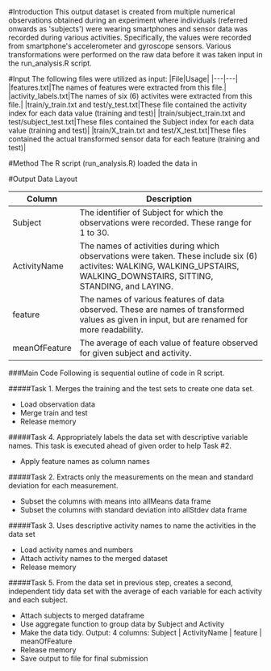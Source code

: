 #Introduction
This output dataset is created from multiple numerical observations obtained during an experiment where individuals (referred onwards as 'subjects') were wearing smartphones and sensor data was recorded during various activities. Specifically, the values were recorded from smartphone's accelerometer and gyroscope sensors. Various transformations were performed on the raw data before it was taken input in the run_analysis.R script.

#Input
The following files were utilized as input:
|File|Usage|
|---|---|
|features.txt|The names of features were extracted from this file.|
|activity_labels.txt|The names of six (6) activites were extracted from this file.|
|train/y_train.txt and test/y_test.txt|These file contained the activity index for each data value (training and test)|
|train/subject_train.txt and test/subject_test.txt|These files contained the Subject index for each data value (training and test)|
|train/X_train.txt and test/X_test.txt|These files contained the actual transformed sensor data for each feature (training and test)|


#Method
The R script (run_analysis.R) loaded the data in 



#Output Data Layout

|Column|Description|
|----|----|
|Subject|The identifier of Subject for which the observations were recorded. These range for 1 to 30.|
|ActivityName|The names of activities during which observations were taken. These include six (6) activites: WALKING, WALKING_UPSTAIRS, WALKING_DOWNSTAIRS, SITTING, STANDING, and LAYING.|
|feature|The names of various features of data observed. These are names of transformed values as given in input, but are renamed for more readability.|
|meanOfFeature|The average of each value of feature observed for given subject and activity.|


###Main Code
Following is sequential outline of code in R script.

#####Task 1. Merges the training and the test sets to create one data set.
  * Load observation data
  * Merge train and test
  * Release memory

#####Task 4. Appropriately labels the data set with descriptive variable names. 
This task is executed ahead of given order to help Task #2.
  * Apply feature names as column names

#####Task 2. Extracts only the measurements on the mean and standard deviation for each measurement.
  * Subset the columns with means into allMeans data frame
  * Subset the columns with standard deviation into allStdev data frame

#####Task 3. Uses descriptive activity names to name the activities in the data set
  
  * Load activity names and numbers
  * Attach activity names to the merged dataset
  * Release memory

#####Task 5. From the data set in previous step, creates a second, independent tidy data set with the average of each variable for each activity and each subject.

  * Attach subjects to merged dataframe
  * Use aggregate function to group data by Subject and Activity 
  * Make the data tidy. Output: 4 columns: Subject | ActivityName  | feature | meanOfFeature
  * Release memory
  * Save output to file for final submission